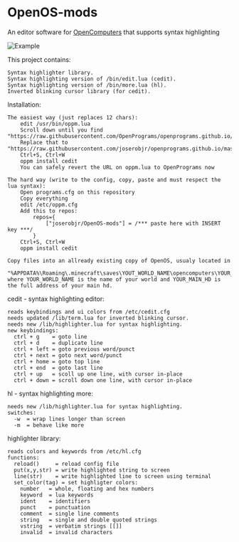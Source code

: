 # OpenOS-mods
An editor software for [OpenComputers](https://github.com/MightyPirates/OpenComputers) that supports syntax highlighting

![Example](http://i.imgur.com/dAf7Yge.png)

This project contains:

    Syntax highlighter library.
    Syntax highlighting version of /bin/edit.lua (cedit).
    Syntax highlighting version of /bin/more.lua (hl).
    Inverted blinking cursor library (for cedit).

Installation:

    The easiest way (just replaces 12 chars):
        edit /usr/bin/oppm.lua
        Scroll down until you find "https://raw.githubusercontent.com/OpenPrograms/openprograms.github.io/master/repos.cfg"
        Replace that to "https://raw.githubusercontent.com/joserobjr/openprograms.github.io/master/repos.cfg"
        Ctrl+S, Ctrl+W
        oppm install cedit
        You can safely revert the URL on oppm.lua to OpenPrograms now
    
    The hard way (write to the config, copy, paste and must respect the lua syntax):
        Open programs.cfg on this repository
        Copy everything
        edit /etc/oppm.cfg
        Add this to repos:
            repos={
                ["joserobjr/OpenOS-mods"] = /*** paste here with INSERT key ***/
            }
        Ctrl+S, Ctrl+W
        oppm install cedit
        
    Copy files into an allready existing copy of OpenOS, usualy located in
      "%APPDATA%\Roaming\.minecraft\saves\YOUT_WORLD_NAME\opencomputers\YOUR_MAIN_HD"
    where YOUR_WORLD_NAME is the name of your world and YOUR_MAIN_HD is the full address of your main hd.

cedit - syntax highlighting editor:

    reads keybindings and ui colors from /etc/cedit.cfg
    needs updated /lib/term.lua for inverted blinking cursor.
    needs new /lib/highlighter.lua for syntax highlighting.
    new keybindings:
      ctrl + g    = goto line
      ctrl + d    = duplicate line
      ctrl + left = goto previous word/punct
      ctrl + next = goto next word/punct
      ctrl + home = goto top line
      ctrl + end  = goto last line
      ctrl + up   = scoll up one line, with cursor in-place
      ctrl + down = scroll down one line, with cursor in-place

hl - syntax highlighting more:

    needs new /lib/highlighter.lua for syntax highlighting.
    switches:
      -w  = wrap lines longer than screen
      -m  = behave like more

highlighter library:

    reads colors and keywords from /etc/hl.cfg
    functions:
      reload()     = reload config file
      put(x,y,str) = write highlighted string to screen
      line(str)    = write highlighted line to screen using terminal  
      set_color(tag) = set highligter colors:
        number   = whole, floating and hex numbers
        keyword  = lua keywords
        ident    = identifiers
        punct    = punctuation
        comment  = single line comments
        string   = single and double quoted strings
        vstring  = verbatim strings [[]]
        invalid  = invalid characters
        
    
